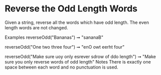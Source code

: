 # Reverse the Odd Length Words

Given a string, reverse all the words which have odd length. The even length words are not changed.

Examples
reverseOdd("Bananas") ➞ "sananaB"

reverseOdd("One two three four") ➞ "enO owt eerht four"

reverseOdd("Make sure uoy only esrever sdrow of ddo length")
➞ "Make sure you only reverse words of odd length"
Notes
There is exactly one space between each word and no punctuation is used.
